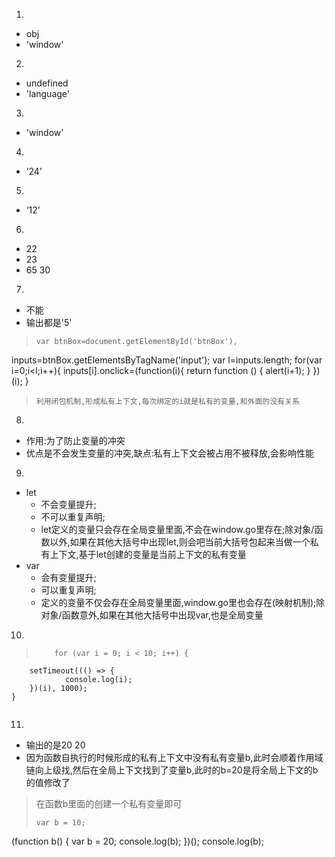 1.
- obj
- 'window'

2.
- undefined
- 'language'

3.
- 'window'

4.
- ‘24’

5.
- ‘12’

6.
- 22
- 23
- 65 30

7.
-  不能
-	输出都是'5'
> ```
> var btnBox=document.getElementById('btnBox'),
   inputs=btnBox.getElementsByTagName('input');
   var l=inputs.length;
   for(var i=0;i<l;i++){
       inputs[i].onclick=(function(i){
           return function () {
                    alert(i+1);
            }
       })(i);
    }
> ```
> 利用闭包机制,形成私有上下文,每次绑定的i就是私有的变量,和外面的没有关系

8.
- 作用:为了防止变量的冲突
- 优点是不会发生变量的冲突,缺点:私有上下文会被占用不被释放,会影响性能

9.
- let
	- 不会变量提升;
	- 不可以重复声明;
	- let定义的变量只会存在全局变量里面,不会在window.go里存在;除对象/函数以外,如果在其他大括号中出现let,则会吧当前大括号包起来当做一个私有上下文,基于let创建的变量是当前上下文的私有变量
- var
	- 会有变量提升;
	- 可以重复声明;
	- 定义的变量不仅会存在全局变量里面,window.go里也会存在(映射机制);除对象/函数意外,如果在其他大括号中出现var,也是全局变量

10.
> ```
>     for (var i = 0; i < 10; i++) {
        setTimeout((() => {
                console.log(i);
        })(i), 1000);
    }
> ```

11.
- 输出的是20  20  
- 因为函数自执行的时候形成的私有上下文中没有私有变量b,此时会顺着作用域链向上级找,然后在全局上下文找到了变量b,此时的b=20是将全局上下文的b的值修改了
> 在函数b里面的创建一个私有变量即可
> ```
> var b = 10;
   (function b() {
       var b = 20;
       console.log(b);
   })();
   console.log(b);
> ```